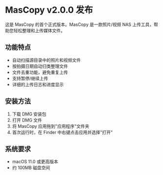 # MasCopy v2.0.0 发布

这是 MasCopy 的首个正式版本。MasCopy 是一款照片/视频 NAS 上传工具，帮助您轻松整理和上传媒体文件。

## 功能特点

- 自动扫描源目录中的照片和视频文件
- 按拍摄日期自动归类整理文件
- 文件去重功能，避免重复上传
- 支持暂停/继续上传
- 详细的上传日志和进度显示

## 安装方法

1. 下载 DMG 安装包
2. 打开 DMG 文件
3. 将 MasCopy 应用拖到"应用程序"文件夹
4. 首次运行时，在 Finder 中右键点击应用并选择"打开"

## 系统要求

- macOS 11.0 或更高版本
- 约 100MB 磁盘空间
